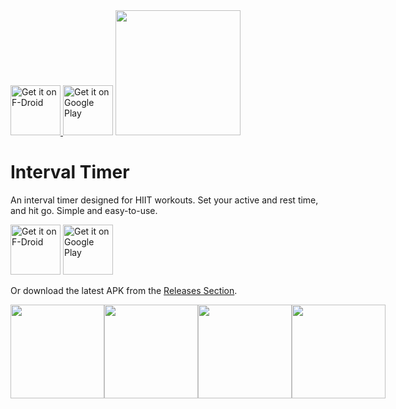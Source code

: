 <a href="https://f-droid.org/en/packages/dev.randombits.intervaltimer/">
    <img src="https://fdroid.gitlab.io/artwork/badge/get-it-on.png"
    alt="Get it on F-Droid"
    height="80">
</a>
<a href='https://play.google.com/store/apps/details?id=dev.randombits.intervaltimer&pcampaignid=pcampaignidMKT-Other-global-all-co-prtnr-py-PartBadge-Mar2515-1'><img alt='Get it on Google Play' height="80" src='https://play.google.com/intl/en_us/badges/static/images/badges/en_badge_web_generic.png'/></a>

<img src="https://github.com/randombits-dev/interval-timer/raw/main/metadata/en-US/images/featureGraphic.png" height="200"/>

# Interval Timer

An interval timer designed for HIIT workouts. Set your active and rest time, and hit go. Simple and easy-to-use.

[<img src="https://fdroid.gitlab.io/artwork/badge/get-it-on.png"
     alt="Get it on F-Droid"
     height="80">](https://f-droid.org/packages/dev.randombits.intervaltimer/)
[<img src="https://play.google.com/intl/en_us/badges/images/generic/en-play-badge.png"
     alt="Get it on Google Play"
     height="80">](https://play.google.com/store/apps/details?id=dev.randombits.intervaltimer)

Or download the latest APK from the [Releases Section](https://github.com/randombits-dev/interval-timer/releases/latest).

<div style="display: flex">
<img src="https://github.com/randombits-dev/interval-timer/raw/main/metadata/en-US/images/phoneScreenshots/1.png" width="150px"/>
<img src="https://github.com/randombits-dev/interval-timer/raw/main/metadata/en-US/images/phoneScreenshots/2.png" width="150px"/>
<img src="https://github.com/randombits-dev/interval-timer/raw/main/metadata/en-US/images/phoneScreenshots/3.png" width="150px"/>
<img src="https://github.com/randombits-dev/interval-timer/raw/main/metadata/en-US/images/phoneScreenshots/4.png" width="150px"/>
</div>
